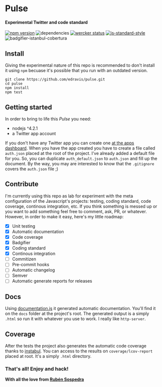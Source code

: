 # Pulse
#### Experimental Twitter and code standard

[![npm version](https://badge.fury.io/js/twttr-pulse.svg)](https://badge.fury.io/js/twttr-pulse)
![dependencies](https://david-dm.org/edravis/pulse.svg)
[![wercker status](https://app.wercker.com/status/25e741c3ed25394fc2aaf15fbe8e4558/s/master "wercker status")](https://app.wercker.com/project/bykey/25e741c3ed25394fc2aaf15fbe8e4558)
[![js-standard-style](https://img.shields.io/badge/code%20style-standard-brightgreen.svg)](http://standardjs.com/)
![badgifier-istanbul-cobertura](https://img.shields.io/badge/coverage-82.14-green.svg)

## Install
Giving the experimental nature of this repo is recommended to don't install it using `npm` becuase it's possible that you run with an outdated version.

```
git clone https://github.com/edravis/pulse.git
cd pulse
npm install
npm test
```

## Getting started
In order to bring to life this *Pulse* you need:
* nodejs ^4.2.1
* a Twitter app account

If you don't have any Twitter app you can create one [at the apps dashboard](https://apps.twitter.com/). When you have the app created you have to create a file called `auth.json` placed at the root of the project. I've already added a default file for you. So, you can duplicate `auth_default.json` to `auth.json` and fill up the document. By the way, you may are interested to know that the `.gitignore` covers the `auth.json` file ;)

## Contribute
I'm currently using this repo as lab for experiment with the meta configuration of the Javascript's projects: testing, coding standard, code coverage, continous integration, etc. If you think something is messed up or you want to add something feel free to comment, ask, PR, or whatever. However, in order to make it easy, here's my little roadmap:

- [x] Unit testing
- [x] Automatic documentation
- [x] Code coverage
- [x] Badgifier
- [x] Coding standard
- [x] Continous integration
- [ ] Commitizen
- [ ] Pre-commit hooks
- [ ] Automatic changelog
- [ ] Semver
- [ ] Automatic generate reports for releases

## Docs
Using [documentation.js](http://documentation.js.org/) it generated automatic documentation. You'll find it on the `docs` folder at the project's root. The generated output is a simply `.html` so run it with whatever you use to work. I really like `http-server`.

## Coverage
After the tests the project also generates the automatic code coverage thanks to [instabul](https://gotwarlost.github.io/istanbul/). You can access to the results on `coverage/lcov-report` placed at root. It's a simply `.html` directory.

### That's all! Enjoy and hack!
**With all the love from [Rubén Sospedra](http://twitter.com/sospedra_r)**

